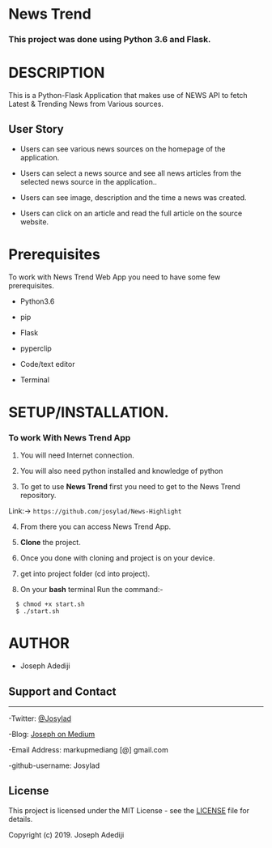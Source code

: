 # News Trend

### **This project was done using Python 3.6  and Flask.** 


# DESCRIPTION

This is a Python-Flask Application that makes use of NEWS API to fetch Latest & Trending News from Various sources. 

## User Story

- Users can see various news sources on the homepage of the application.

- Users can select a news source and see all news articles from the selected news source in the application..

- Users can see image, description and the time a news was created. 

- Users can click on an article and read the full article on the source website.


# Prerequisites

To work with News Trend Web App you need to have some few prerequisites.

- Python3.6

- pip

- Flask 

- pyperclip

- Code/text editor

- Terminal


# **SETUP/INSTALLATION.**

### **To work With News Trend App**

1. You will need Internet connection.

2. You will also need python installed and knowledge of python

3. To get to use **News Trend** first you need to get to the News Trend repository. 

Link:-> ```https://github.com/josylad/News-Highlight```

4. From there you can access News Trend App.

5. **Clone** the project.

6. Once you done with cloning and project is on your device.

7. get into project folder (cd into project).

8. On your **bash** terminal Run the command:- 

```
  $ chmod +x start.sh
  $ ./start.sh
```


# AUTHOR

* Joseph Adediji 

## Support and Contact
---

-Twitter: [@Josylad](https://twitter.com/josylad/)

-Blog: [Joseph on Medium](https://medium.com/@josylad/)

-Email Address: markupmediang [@] gmail.com

-github-username: Josylad

## License
This project is licensed under the MIT License - see the [LICENSE](LICENSE) file for details.

Copyright (c) 2019. Joseph Adediji